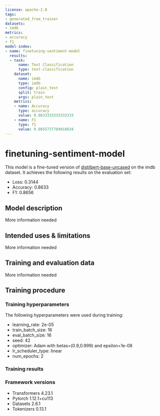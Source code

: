 ```yaml
---
license: apache-2.0
tags:
- generated_from_trainer
datasets:
- imdb
metrics:
- accuracy
- f1
model-index:
- name: finetuning-sentiment-model
  results:
  - task:
      name: Text Classification
      type: text-classification
    dataset:
      name: imdb
      type: imdb
      config: plain_text
      split: train
      args: plain_text
    metrics:
    - name: Accuracy
      type: accuracy
      value: 0.8633333333333333
    - name: F1
      type: f1
      value: 0.8655737704918034
---
```


<!-- This model card has been generated automatically according to the information the Trainer had access to. You
should probably proofread and complete it, then remove this comment. -->

# finetuning-sentiment-model

This model is a fine-tuned version of [distilbert-base-uncased](https://huggingface.co/distilbert-base-uncased) on the imdb dataset.
It achieves the following results on the evaluation set:
- Loss: 0.3144
- Accuracy: 0.8633
- F1: 0.8656

## Model description

More information needed

## Intended uses & limitations

More information needed

## Training and evaluation data

More information needed

## Training procedure

### Training hyperparameters

The following hyperparameters were used during training:
- learning_rate: 2e-05
- train_batch_size: 16
- eval_batch_size: 16
- seed: 42
- optimizer: Adam with betas=(0.9,0.999) and epsilon=1e-08
- lr_scheduler_type: linear
- num_epochs: 2

### Training results



### Framework versions

- Transformers 4.23.1
- Pytorch 1.12.1+cu113
- Datasets 2.6.1
- Tokenizers 0.13.1
